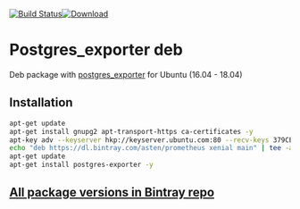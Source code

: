 [![Build Status](https://travis-ci.org/asteny/postgres_exporter-deb.svg?branch=master)](https://travis-ci.org/asteny/postgres_exporter-deb)[![Download](https://api.bintray.com/packages/asten/prometheus/postgres_exporter/images/download.svg)](https://bintray.com/asten/prometheus/postgres_exporter/_latestVersion)


Postgres_exporter deb
==========

Deb package with [postgres_exporter](https://github.com/wrouesnel/postgres_exporter) for Ubuntu (16.04 - 18.04)

Installation
------------
```bash
apt-get update
apt-get install gnupg2 apt-transport-https ca-certificates -y
apt-key adv --keyserver hkp://keyserver.ubuntu.com:80 --recv-keys 379CE192D401AB61
echo "deb https://dl.bintray.com/asten/prometheus xenial main" | tee -a /etc/apt/sources.list.d/prometheus.list
apt-get update
apt-get install postgres-exporter -y

```

[All package versions in Bintray repo](https://bintray.com/asten/prometheus/postgres_exporter)
-------------------------------------------------------------------------------

